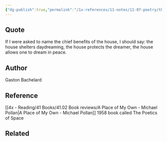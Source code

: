 ```yaml
---
{"dg-publish":true,"permalink":"/1x-references/11-notes/11-07-poetry/the-chief-benefits-of-the-house-gaston-bachelard/","title":"The chief benefits of the house - Gaston Bachelard","created":"2025-04-09T21:42:18.379+03:00","updated":"2025-04-10T10:35:26.374+03:00"}
---
```



## Quote
If I were asked to name the chief benefits of the house, I should say: the house shelters daydreaming, 
the house protects the dreamer, 
the house allows one to dream in peace.

## Author
Gaston Bachelard

## Reference
[[4x - Reading/41 Books/41.02 Book reviews/A Place of My Own - Michael Pollan\|A Place of My Own - Michael Pollan]]
1958 book called The Poetics of Space
## Related
